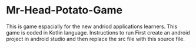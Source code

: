 # Mr-Head-Potato-Game
This is game espacially for the new andriod applications learners.
This game is coded in Kotlin language.
Instructions to run
First create an android project in android studio and then replace the src file with this source file.
